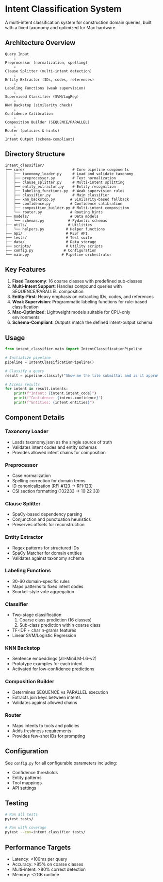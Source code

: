 # Intent Classification System

A multi-intent classification system for construction domain queries, built with a fixed taxonomy and optimized for Mac hardware.

## Architecture Overview

```
Query Input
    ↓
Preprocessor (normalization, spelling)
    ↓
Clause Splitter (multi-intent detection)
    ↓
Entity Extractor (IDs, codes, references)
    ↓
Labeling Functions (weak supervision)
    ↓
Supervised Classifier (SVM/LogReg)
    ↓
KNN Backstop (similarity check)
    ↓
Confidence Calibration
    ↓
Composition Builder (SEQUENCE/PARALLEL)
    ↓
Router (policies & hints)
    ↓
Intent Output (schema-compliant)
```

## Directory Structure

```
intent_classifier/
├── core/                      # Core pipeline components
│   ├── taxonomy_loader.py     # Load and validate taxonomy
│   ├── preprocessor.py        # Text normalization
│   ├── clause_splitter.py     # Multi-intent splitting
│   ├── entity_extractor.py    # Entity recognition
│   ├── labeling_functions.py  # Weak supervision rules
│   ├── classifier.py          # Main classifier
│   ├── knn_backstop.py       # Similarity-based fallback
│   ├── confidence.py         # Confidence calibration
│   ├── composition_builder.py # Multi-intent composition
│   └── router.py             # Routing hints
├── models/                   # Data models
│   └── schemas.py           # Pydantic schemas
├── utils/                   # Utilities
│   └── helpers.py          # Helper functions
├── api/                    # REST API
├── tests/                  # Test suite
├── data/                   # Data storage
├── scripts/                # Utility scripts
├── config.py              # Configuration
└── main.py               # Pipeline orchestrator
```

## Key Features

1. **Fixed Taxonomy**: 16 coarse classes with predefined sub-classes
2. **Multi-Intent Support**: Handles compound queries with SEQUENCE/PARALLEL composition
3. **Entity-First**: Heavy emphasis on extracting IDs, codes, and references
4. **Weak Supervision**: Programmatic labeling functions for rule-based classification
5. **Mac-Optimized**: Lightweight models suitable for CPU-only environments
6. **Schema-Compliant**: Outputs match the defined intent-output schema

## Usage

```python
from intent_classifier.main import IntentClassificationPipeline

# Initialize pipeline
pipeline = IntentClassificationPipeline()

# Classify a query
result = pipeline.classify("Show me the tile submittal and is it approved?")

# Access results
for intent in result.intents:
    print(f"Intent: {intent.intent_code}")
    print(f"Confidence: {intent.confidence}")
    print(f"Entities: {intent.entities}")
```

## Component Details

### Taxonomy Loader
- Loads taxonomy.json as the single source of truth
- Validates intent codes and entity schemas
- Provides allowed intent chains for composition

### Preprocessor
- Case normalization
- Spelling correction for domain terms
- ID canonicalization (RFI #123 → RFI:123)
- CSI section formatting (102233 → 10 22 33)

### Clause Splitter
- SpaCy-based dependency parsing
- Conjunction and punctuation heuristics
- Preserves offsets for reconstruction

### Entity Extractor
- Regex patterns for structured IDs
- SpaCy Matcher for domain entities
- Validates against taxonomy schema

### Labeling Functions
- 30-60 domain-specific rules
- Maps patterns to fixed intent codes
- Snorkel-style vote aggregation

### Classifier
- Two-stage classification:
  1. Coarse class prediction (16 classes)
  2. Sub-class prediction within coarse class
- TF-IDF + char n-grams features
- Linear SVM/Logistic Regression

### KNN Backstop
- Sentence embeddings (all-MiniLM-L6-v2)
- Prototype examples for each intent
- Activated for low-confidence predictions

### Composition Builder
- Determines SEQUENCE vs PARALLEL execution
- Extracts join keys between intents
- Validates against allowed chains

### Router
- Maps intents to tools and policies
- Adds freshness requirements
- Provides few-shot IDs for prompting

## Configuration

See `config.py` for all configurable parameters including:
- Confidence thresholds
- Entity patterns
- Tool mappings
- API settings

## Testing

```bash
# Run all tests
pytest tests/

# Run with coverage
pytest --cov=intent_classifier tests/
```

## Performance Targets

- Latency: <100ms per query
- Accuracy: >85% on coarse classes
- Multi-intent: >80% correct detection
- Memory: <2GB runtime

